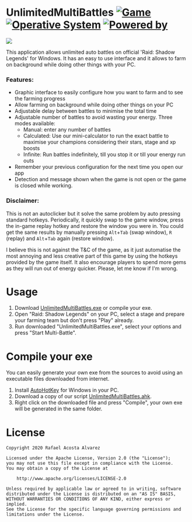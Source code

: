 # UnlimitedMultiBattles [![Game](https://img.shields.io/badge/Game-Raid:_Shadow_Legends-yellow.svg?style=flat-square)](https://plarium.com/en/download-games/raid-shadow-legends/?view=plariumplay) [![Operative System](https://img.shields.io/badge/Operative_System-Windows-blue.svg?style=flat-square)](https://www.microsoft.com/es-es/windows) [![Powered by](https://img.shields.io/badge/Powered_by-AutoHotKey-green.svg?style=flat-square)](https://www.autohotkey.com/)

<img src="https://github.com/rafaco/UnlimitedMultiBattles/blob/master/media/social.jpg">

This application allows unlimited auto battles on official 'Raid: Shadow Legends' for Windows. It has an easy to use interface and it allows to farm on background while doing other things with your PC. 

### Features:
- Graphic interface to easily configure how you want to farm and to see the farming progress
- Allow farming on background while doing other things on your PC
- Adjustable delay between battles to minimise the total time
- Adjustable number of battles to avoid wasting your energy. Three modes available:
  - Manual: enter any number of battles
  - Calculated: Use our mini-calculator to run the exact battle to maximise your champions considering their stars, stage and xp boosts
  - Infinite: Run battles indefinitely, till you stop it or till your energy run outs
- Remember your previous configuration for the next time you open our app
- Detection and message shown when the game is not open or the game is closed while working.

### Disclaimer:
This is not an autoclicker but it solve the same problem by auto pressing standard hotkeys. Periodically, it quickly swap to the game window, press the in-game replay hotkey and restore the window you were in. You could get the same results by manually pressing ```Alt```+```Tab``` (swap window), ```R``` (replay) and ```Alt```+```Tab``` again (restore window).

I believe this is not against the T&C of the game, as it just automatise the most annoying and less creative part of this game by using the hotkeys provided by the game itself. It also encourage players to spend more gems as they will run out of energy quicker. Please, let me know if I'm wrong.


# Usage

1. Download [UnlimitedMultiBattles.exe](https://github.com/rafaco/UnlimitedMultiBattles/releases/download/v1.0.0/UnlimitedMultiBattles.exe) or compile your exe.
2. Open "Raid: Shadow Legends" on your PC, select a stage and prepare your farming team but don't press "Play" already.
2. Run downloaded "UnlimitedMultiBattles.exe", select your options and press "Start Multi-Battle".

# Compile your exe

You can easily generate your own exe from the sources to avoid using an executable files downloaded from internet.

1. Install [AutoHotKey](https://www.autohotkey.com/) for Windows in your PC.
2. Download a copy of our script [UnlimitedMultiBattles.ahk](https://github.com/rafaco/UnlimitedMultiBattles/blob/master/UnlimitedMultiBattles.ahk).
3. Right click on the downloaded file and press "Compile", your own exe will be generated in the same folder.

# License
```
Copyright 2020 Rafael Acosta Alvarez

Licensed under the Apache License, Version 2.0 (the "License");
you may not use this file except in compliance with the License.
You may obtain a copy of the License at

    http://www.apache.org/licenses/LICENSE-2.0

Unless required by applicable law or agreed to in writing, software
distributed under the License is distributed on an "AS IS" BASIS,
WITHOUT WARRANTIES OR CONDITIONS OF ANY KIND, either express or implied.
See the License for the specific language governing permissions and
limitations under the License.
```
